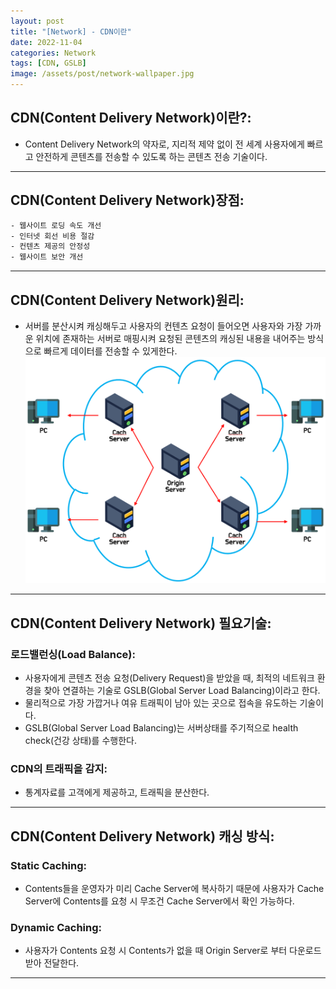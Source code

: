 ```yaml
---
layout: post
title: "[Network] - CDN이란"
date: 2022-11-04
categories: Network
tags: [CDN, GSLB]
image: /assets/post/network-wallpaper.jpg
---
```


## CDN(Content Delivery Network)이란?:
- Content Delivery Network의 약자로, 지리적 제약 없이 전 세계 사용자에게 빠르고 안전하게 콘텐츠를 전송할 수 있도록 하는 콘텐츠 전송 기술이다.

* * *

## CDN(Content Delivery Network)장점:
```html
- 웹사이트 로딩 속도 개선
- 인터넷 회선 비용 절감
- 컨텐츠 제공의 안정성
- 웹사이트 보안 개선
```

* * *

## CDN(Content Delivery Network)원리:
- 서버를 분산시켜 캐싱해두고 사용자의 컨텐츠 요청이 들어오면 사용자와 가장 가까운 위치에 존재하는 서버로 매핑시켜 요청된 콘텐츠의 캐싱된 내용을 내어주는 방식으로 빠르게 데이터를 전송할 수 있게한다.
[![텍스트](/assets/images/Network/CDN%20%EC%9B%90%EB%A6%AC.PNG)](/assets/images/Network/CDN%20%EC%9B%90%EB%A6%AC.PNG)

* * *

## CDN(Content Delivery Network) 필요기술:
### 로드밸런싱(Load Balance):
- 사용자에게 콘텐츠 전송 요청(Delivery Request)을 받았을 때, 최적의 네트워크 환경을 찾아 연결하는 기술로 GSLB(Global Server Load Balancing)이라고 한다.
- 물리적으로 가장 가깝거나 여유 트래픽이 남아 있는 곳으로 접속을 유도하는 기술이다.
- GSLB(Global Server Load Balancing)는 서버상태를 주기적으로 health check(건강 상태)를 수행한다.

### CDN의 트래픽을 감지:
- 통계자료를 고객에게 제공하고, 트래픽을 분산한다.

* * *

## CDN(Content Delivery Network) 캐싱 방식:
### Static Caching:
- Contents들을 운영자가 미리 Cache Server에 복사하기 때문에 사용자가 Cache Server에 Contents를 요청 시 무조건 Cache Server에서 확인 가능하다.

### Dynamic Caching:
- 사용자가 Contents 요청 시 Contents가 없을 때 Origin Server로 부터 다운로드 받아 전달한다.

* * *
